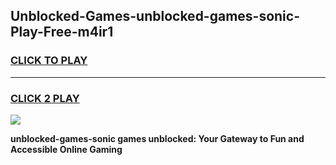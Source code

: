 
## Unblocked-Games-unblocked-games-sonic-Play-Free-m4ir1
<h3>
<a href="https://premium76.site?title=unblocked-games-sonic&ref=10A">CLICK TO PLAY</a></h3>
<hr>

<h3>
<a href="https://premium76.site?title=unblocked-games-sonic&ref=10A">CLICK 2 PLAY</a>
  
</h3>

<a href="https://premium76.site?title=unblocked-games-sonic&ref=10A"><img src="https://clearcache.store/games.png"></a>


**unblocked-games-sonic games unblocked: Your Gateway to Fun and Accessible Online Gaming**
